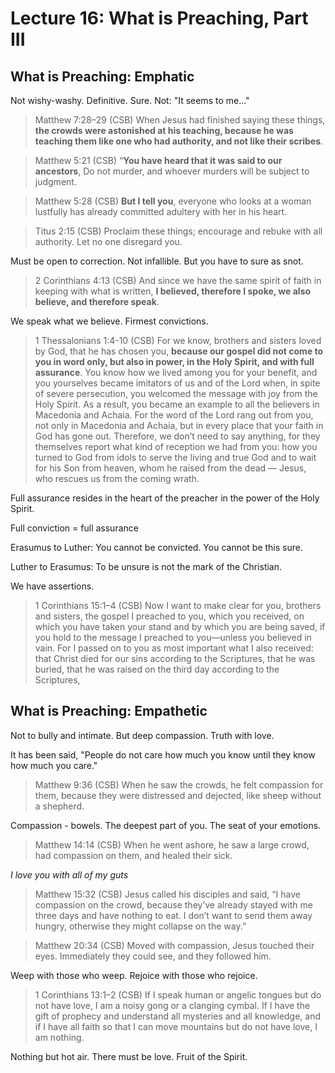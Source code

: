 # Lecture 16: What is Preaching, Part III

## What is Preaching: Emphatic

Not wishy-washy. Definitive. Sure. Not: "It seems to me..."

>Matthew 7:28–29 (CSB) When Jesus had finished saying these things, **the crowds were astonished at his teaching, because he was teaching them like one who had authority, and not like their scribes**.

>Matthew 5:21 (CSB) “**You have heard that it was said to our ancestors**, Do not murder, and whoever murders will be subject to judgment.

>Matthew 5:28 (CSB) **But I tell you**, everyone who looks at a woman lustfully has already committed adultery with her in his heart.

>Titus 2:15 (CSB) Proclaim these things; encourage and rebuke with all authority. Let no one disregard you.

Must be open to correction. Not infallible. But you have to sure as snot.

>2 Corinthians 4:13 (CSB) And since we have the same spirit of faith in keeping with what is written, **I believed, therefore I spoke, we also believe, and therefore speak**.

We speak what we believe. Firmest convictions.

>1 Thessalonians 1:4-10 (CSB) For we know, brothers and sisters loved by God, that he has chosen you, **because our gospel did not come to you in word only, but also in power, in the Holy Spirit, and with full assurance**. You know how we lived among you for your benefit, and you yourselves became imitators of us and of the Lord when, in spite of severe persecution, you welcomed the message with joy from the Holy Spirit. As a result, you became an example to all the believers in Macedonia and Achaia. For the word of the Lord rang out from you, not only in Macedonia and Achaia, but in every place that your faith in God has gone out. Therefore, we don’t need to say anything, for they themselves report what kind of reception we had from you: how you turned to God from idols to serve the living and true God and to wait for his Son from heaven, whom he raised from the dead — Jesus, who rescues us from the coming wrath.

Full assurance resides in the heart of the preacher in the power of the Holy Spirit.

Full conviction = full assurance

Erasumus to Luther: You cannot be convicted. You cannot be this sure.

Luther to Erasumus: To be unsure is not the mark of the Christian.

We have assertions.

>1 Corinthians 15:1–4 (CSB) Now I want to make clear for you, brothers and sisters, the gospel I preached to you, which you received, on which you have taken your stand and by which you are being saved, if you hold to the message I preached to you—unless you believed in vain. For I passed on to you as most important what I also received: that Christ died for our sins according to the Scriptures, that he was buried, that he was raised on the third day according to the Scriptures,

## What is Preaching: Empathetic

Not to bully and intimate. But deep compassion. Truth with love.

It has been said, "People do not care how much you know until they know how much you care."

>Matthew 9:36 (CSB) When he saw the crowds, he felt compassion for them, because they were distressed and dejected, like sheep without a shepherd.

Compassion - bowels. The deepest part of you. The seat of your emotions.

>Matthew 14:14 (CSB) When he went ashore, he saw a large crowd, had compassion on them, and healed their sick.

*I love you with all of my guts*

>Matthew 15:32 (CSB) Jesus called his disciples and said, “I have compassion on the crowd, because they’ve already stayed with me three days and have nothing to eat. I don’t want to send them away hungry, otherwise they might collapse on the way.”

>Matthew 20:34 (CSB) Moved with compassion, Jesus touched their eyes. Immediately they could see, and they followed him.

Weep with those who weep. Rejoice with those who rejoice.

>1 Corinthians 13:1–2 (CSB) If I speak human or angelic tongues but do not have love, I am a noisy gong or a clanging cymbal. If I have the gift of prophecy and understand all mysteries and all knowledge, and if I have all faith so that I can move mountains but do not have love, I am nothing.

Nothing but hot air. There must be love. Fruit of the Spirit.
